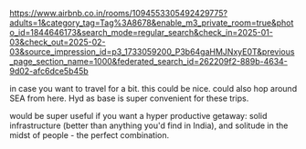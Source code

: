 https://www.airbnb.co.in/rooms/1094553305492429775?adults=1&category_tag=Tag%3A8678&enable_m3_private_room=true&photo_id=1844646173&search_mode=regular_search&check_in=2025-01-03&check_out=2025-02-03&source_impression_id=p3_1733059200_P3b64gaHMJNxyE0T&previous_page_section_name=1000&federated_search_id=262209f2-889b-4634-9d02-afc6dce5b45b

in case you want to travel for a bit.
this could be nice.
could also hop around SEA from here.
Hyd as base is super convenient for these trips.

would be super useful if you want a hyper productive getaway: solid infrastructure (better than anything you'd find in India), and solitude in the midst of people - the perfect combination.
